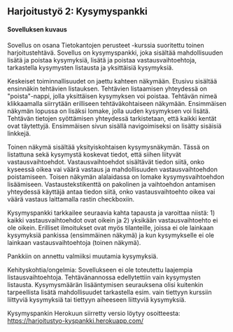 ## Harjoitustyö 2: Kysymyspankki

#### Sovelluksen kuvaus

Sovellus on osana Tietokantojen perusteet -kurssia suoritettu toinen harjoitustehtävä. Sovellus on kysymyspankki, joka sisältää mahdollisuuden lisätä ja poistaa kysymyksiä, lisätä ja poistaa vastausvaihtoehtoja, tarkastella kysymysten listausta ja yksittäisiä kysymyksiä.

Keskeiset toiminnallisuudet on jaettu kahteen näkymään. Etusivu sisältää ensinnäkin tehtävien listauksen. Tehtävien listaamisen yhteydessä on "poista"-nappi, jolla yksittäisen kysymyksen voi poistaa. Tehtävän nimeä klikkaamalla siirrytään erilliseen tehtäväkohtaiseen näkymään. Ensimmäisen näkymän lopussa on lisäksi lomake, jolla uuden kysymyksen voi lisätä. Tehtävän tietojen syöttämisen yhteydessä tarkistetaan, että kaikki kentät ovat täytettyjä. Ensimmäisen sivun sisällä navigoimiseksi on lisätty sisäisiä linkkejä.

Toinen näkymä sisältää yksityiskohtaisen kysymysnäkymän. Tässä on listattuna sekä kysymystä koskevat tiedot, että siihen liityvät vastausvaihtoehdot. Vastausvaihtoehdot sisältävät tiedon siitä, onko kyseessä oikea vai väärä vastaus ja mahdollisuuden vastausvaihtoehdon poistamiseen. Toisen näkymän alalaidassa on lomake kysymysvaihtoehdon lisäämiseen. Vastaustekstikenttä on pakolinen ja vaihtoehdon antamisen yhteydessä käyttäjä antaa tiedon siitä, onko vastausvaihtoehto oikea vai väärä vastaus laittamalla rastin checkboxiin.

Kysymyspankki tarkkailee seuraavia kahta tapausta ja varoittaa niistä: 1) kaikki vastausvaihtoehdot ovat oikein ja 2) yksikään vastausvaihtoehto ei ole oikein. Erilliset ilmoitukset ovat myös tilanteille, joissa ei ole lainkaan kysymyksiä pankissa (ensimmäinen näkymä) ja kun kysymykselle ei ole lainkaan vastausvaihtoehtoja (toinen näkymä).

Pankkiin on annettu valmiiksi muutamia kysymyksiä.

Kehityskohtia/ongelmia: Sovellukseen ei ole toteutettu laajempia listausvaihtoehtoja. Tehtävänannossa edellytettiin vain kysymysten listausta. Kysymysmäärän lisääntymisen seurauksena olisi kuitenkin tarpeellista lisätä mahdollisuudet tarkastella esim. vain tiettyyn kurssiin liittyviä kysymyksiä tai tiettyyn aiheeseen liittyviä kysymyksiä.

Kysymyspankin Herokuun siirretty versio löytyy osoitteesta: https://harjoitustyo-kyspankki.herokuapp.com/
